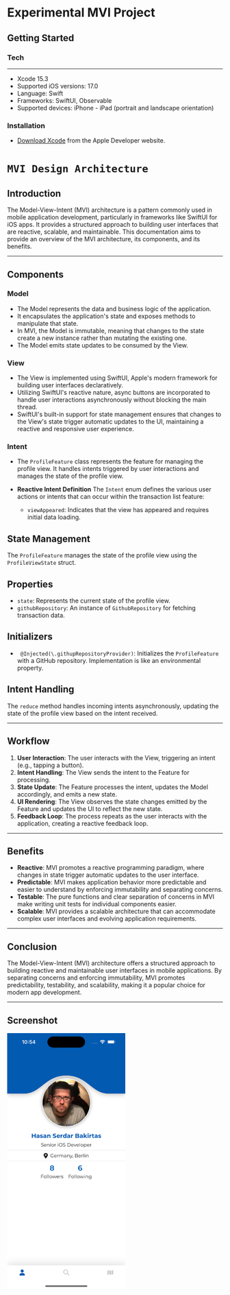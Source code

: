 # Experimental MVI Project 

## Getting Started

### Tech
***
- Xcode 15.3
- Supported iOS versions: 17.0
- Language: Swift
- Frameworks: SwiftUI, Observable
- Supported devices: iPhone - iPad (portrait and landscape orientation)

### Installation
- [Download Xcode](https://developer.apple.com/download/all/?q=Xcode) from the Apple Developer website.

# ``MVI Design Architecture``

## Introduction

The Model-View-Intent (MVI) architecture is a pattern commonly used in mobile application development, particularly in frameworks like SwiftUI for iOS apps. It provides a structured approach to building user interfaces that are reactive, scalable, and maintainable. This documentation aims to provide an overview of the MVI architecture, its components, and its benefits.
***
## Components

### Model

- The Model represents the data and business logic of the application.
- It encapsulates the application's state and exposes methods to manipulate that state.
- In MVI, the Model is immutable, meaning that changes to the state create a new instance rather than mutating the existing one.
- The Model emits state updates to be consumed by the View.

### View

- The View is implemented using SwiftUI, Apple's modern framework for building user interfaces declaratively.
- Utilizing SwiftUI's reactive nature, async buttons are incorporated to handle user interactions asynchronously without blocking the main thread.
- SwiftUI's built-in support for state management ensures that changes to the View's state trigger automatic updates to the UI, maintaining a reactive and responsive user experience.

### Intent

- The `ProfileFeature` class represents the feature for managing the profile view. It handles intents triggered by user interactions and manages the state of the profile view.

- **Reactive Intent Definition** 
    The `Intent` enum defines the various user actions or intents that can occur within the transaction list feature:
    - `viewAppeared`: Indicates that the view has appeared and requires initial data loading.

## State Management

The `ProfileFeature` manages the state of the profile view using the `ProfileViewState` struct.

## Properties

- `state`: Represents the current state of the profile view.
- `githubRepository`: An instance of `GithubRepository` for fetching transaction data.

## Initializers

- ` @Injected(\.githupRepositoryProvider)`: Initializes the `ProfileFeature` with a GitHub repository. Implementation is like an environmental property.

## Intent Handling

The `reduce` method handles incoming intents asynchronously, updating the state of the profile view based on the intent received.

***

## Workflow

1. **User Interaction**: The user interacts with the View, triggering an intent (e.g., tapping a button).
2. **Intent Handling**: The View sends the intent to the Feature for processing.
3. **State Update**: The Feature processes the intent, updates the Model accordingly, and emits a new state.
4. **UI Rendering**: The View observes the state changes emitted by the Feature and updates the UI to reflect the new state.
5. **Feedback Loop**: The process repeats as the user interacts with the application, creating a reactive feedback loop.

***

## Benefits

- **Reactive**: MVI promotes a reactive programming paradigm, where changes in state trigger automatic updates to the user interface.
- **Predictable**: MVI makes application behavior more predictable and easier to understand by enforcing immutability and separating concerns.
- **Testable**: The pure functions and clear separation of concerns in MVI make writing unit tests for individual components easier.
- **Scalable**: MVI provides a scalable architecture that can accommodate complex user interfaces and evolving application requirements.

***

## Conclusion

The Model-View-Intent (MVI) architecture offers a structured approach to building reactive and maintainable user interfaces in mobile applications. By separating concerns and enforcing immutability, MVI promotes predictability, testability, and scalability, making it a popular choice for modern app development.

***

## Screenshot
<img src="https://github.com/serdarbakirtas/iOS_MVI/blob/release/iOS_MVI/Resources/SS.png" alt="HTML5 Icon" width="276" height="598">
